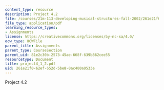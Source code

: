 ```yaml
---
content_type: resource
description: Project 4.2
file: /courses/21m-113-developing-musical-structures-fall-2002/261e21f062ef652d5be80ac400a0533e_project4_1_2.pdf
file_type: application/pdf
learning_resource_types:
- Assignments
license: https://creativecommons.org/licenses/by-nc-sa/4.0/
ocw_type: OCWFile
parent_title: Assignments
parent_type: CourseSection
parent_uid: 81e2c30b-2573-45ae-668f-639b862cee55
resourcetype: Document
title: project4_1_2.pdf
uid: 261e21f0-62ef-652d-5be8-0ac400a0533e
---
```

Project 4.2
